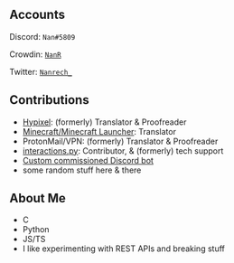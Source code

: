 ## Accounts
Discord: `Nan#5809`

Crowdin: [`NanR`](crowdin.com/profile/NanR)

Twitter: [`Nanrech_`](twitter.com/Nanrech_)

## Contributions
- [Hypixel](): (formerly) Translator & Proofreader 
- [Minecraft/Minecraft Launcher](): Translator
- ProtonMail/VPN: (formerly) Translator & Proofreader
- [interactions.py](https://github.com/interactions-py/): Contributor, & (formerly) tech support
- [Custom commissioned Discord bot](https://github.com/Nanrech/2bot)
- some random stuff here & there

## About Me
- C
- Python
- JS/TS
- I like experimenting with REST APIs and breaking stuff
